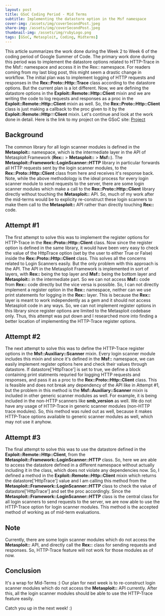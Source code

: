 ```yaml
---
layout: post
title: GSoC Coding Period - Mid Terms
subtitle: Implementing the datastore option in the Msf namespace
cover-img: /assets/img/coverSecondPost.jpeg
share-img: /assets/img/coverSecondPost.jpeg
thumbnail-img: /assets/img/rubyLogo.png
tags: [GSoC, Metasploit, Coding, Midterms]
---
```

  
This article summarizes the work done during the Week 2 to Week 6 of the coding period of Google Summer of Code. The primary work done during this period was to implement the datastore options related to HTTP-Trace in the Msf:: namespace and access it in the Rex:: namespace. For readers coming from my last blog post, this might seem a drastic change in workflow. The initial plan was to implement logging of HTTP requests and responses in the **Rex::Proto::Http::Trace** class according to the datastore options. But the current plan is a lot different. Now, we are defining the datastore options in the **Exploit::Remote::Http::Client** mixin and we are writing the code to log requests and responses as a proc in the **Exploit::Remote::Http::Client** mixin as well. So, the **Rex::Proto::Http::Client** class is just making a callback to the proc given to it by the **Exploit::Remote::Http:::Client** mixin. Let's continue and look at the work done in detail. Here is the link to my project on the GSoC site: [Project](https://summerofcode.withgoogle.com/programs/2022/projects/I4PxrljP)  
  
## Background
  
The common library for all login scanner modules is defined in the **Metasploit::** namespace, which is the intermediate layer in the API of Metasploit Framework (**Rex::** > **Metasploit::** > **Msf::**).  The **Metasploit::Framework::LoginScanner::HTTP** library in particular forwards all HTTP requests sent by the login scanner modules, to the **Rex::Proto::Http::Client** class from here and receives it's response back. Note, while the above methodology is the ideal process for every login scanner module to send requests to the server, there are some login scanner modules which make a call to the **Rex::Proto::Http::Client** library directly without touching the **Metasploit::** API. So, much of my work after the mid-terms would be to explicity re-construct these login scanners to make them call to the **Metasploit::** API rather than directly touching **Rex::** code.  
  
## Attempt #1
  
The first attempt to solve this was to implement the register options for HTTP-Trace in the **Rex::Proto::Http::Client** class. Now since the register option is defined in the same library, it would have been very easy to check the value of the HttpTrace option (set by the user to either True or False) inside the **Rex::Proto::Http::Client** class. This solves all the concerns related to Login Scanners easily. But the only problem with this approach is the API. The API in the Metasploit Framework is implemented in sort of layers, with **Rex::** being the top layer and **Msf::** being the bottom layer and **Metasploit::** in the intermediate part. So we can not access **Msf::** code from **Rex::** code directly but the vice versa is possible. So, I can not directly implement a register option in the **Rex::** namespace, neither can we use print statements for logging in the **Rex::** layer. This is because the **Rex::** layer is meant to work independently as a gem and it should not access Metasploit code in any ways. So, we can not implement register options in this library since register options are limited to the Metasploit codebase only. Thus, this attempt was put down and I researched more into finding a better location of implementing the HTTP-Trace register options.  
  
## Attempt #2
  
The next attempt to solve this was to define the HTTP-Trace register options in the **Msf::Auxiliary::Scanner** mixin. Every login scanner module includes this mixin and since it's defined in the **Msf::** namespace, we can easily implement register options here and check their values through datastore. If datastore['HttpTrace'] is set to true, we define a block containing print statments requried for logging HTTP requests and responses, and pass it as a proc to the **Rex::Proto::Http::Client** class. This is feasible and does not break any dependency of the API like in Attempt #1, but the problem in this method is the **Msf::Auxiliary::Scanner** mixin is included in other generic scanner modules as well. For example, it is being included in the non-HTTP scanners like **smb_version** as well. We do not have any usage of HTTP-Trace in generic scanner modules (non-HTTP trace modules). So, this method was ruled out as well, because it makes HTTP-Trace options available to generic scanner modules as well, which may not use it anyhow.  
  
## Attempt #3
  
The final attempt to solve this was to use the datastore defined in the **Exploit::Remote::Http::Client**, from the **Metasploit::Framework::LoginScanner::HTTP** class. So, here we are able to access the datastore defined in a different namespace without actually including it in the class, which does not violate any dependencies now. So, I defined a method in the **Exploit::Remote::Http::Client** mixin which returns the datastore['HttpTrace'] value and I am calling this method from the **Metasploit::Framework::LoginScanner::HTTP** class to check the value of datastore['HttpTrace'] and set the proc accordingly. Since the **Metasploit::Framework::LoginScanner::HTTP** class is the central class for all login scanners to send requests to the server, we are now able to use the HTTP-Trace option for login scanner modules. This method is the accepted method of working as of mid-term evaluations.  
  
## Note
  
Currently, there are some login scanner modules which do not access the **Metasploit::** API, and directly call the **Rex::** class for sending requests and responses. So, HTTP-Trace feature will not work for those modules as of now. 
 
## Conclusion  
  
It's a wrap for Mid-Terms :) Our plan for next week is to re-construct login scanner modules which do not access the **Metasploit::** API currently. After this, all the login scanner modules should be able to use the HTTP-Trace feature easily.  
  
Catch you up in the next week! :)  
